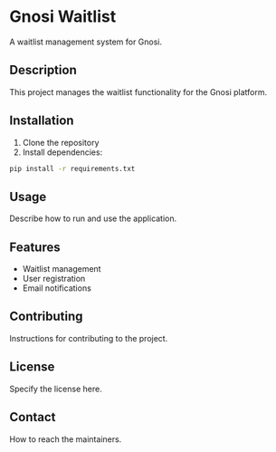 # Gnosi Waitlist

A waitlist management system for Gnosi.

## Description

This project manages the waitlist functionality for the Gnosi platform.

## Installation

1. Clone the repository
2. Install dependencies:
```bash
pip install -r requirements.txt
```

## Usage

Describe how to run and use the application.

## Features

- Waitlist management
- User registration
- Email notifications

## Contributing

Instructions for contributing to the project.

## License

Specify the license here.

## Contact

How to reach the maintainers.
